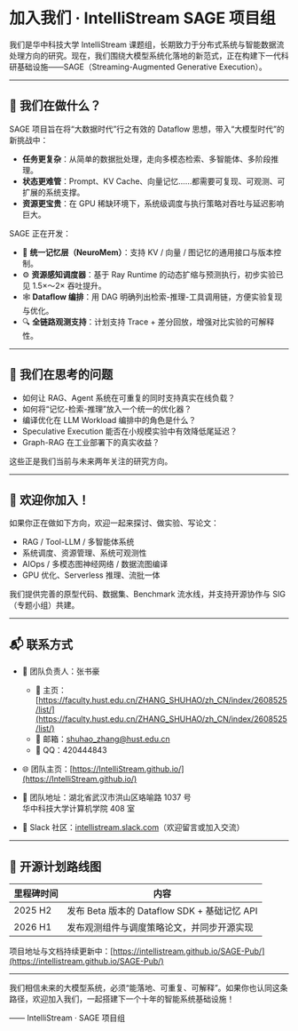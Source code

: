 # 加入我们 · IntelliStream SAGE 项目组

我们是华中科技大学 IntelliStream 课题组，长期致力于分布式系统与智能数据流处理方向的研究。现在，我们围绕大模型系统化落地的新范式，正在构建下一代科研基础设施——SAGE（Streaming-Augmented Generative Execution）。

---

## 🌟 我们在做什么？

SAGE 项目旨在将“大数据时代”行之有效的 Dataflow 思想，带入“大模型时代”的新挑战中：

- **任务更复杂**：从简单的数据批处理，走向多模态检索、多智能体、多阶段推理。
- **状态更难管**：Prompt、KV Cache、向量记忆……都需要可复现、可观测、可扩展的系统支撑。
- **资源更宝贵**：在 GPU 稀缺环境下，系统级调度与执行策略对吞吐与延迟影响巨大。

SAGE 正在开发：

- 🧠 **统一记忆层（NeuroMem）**：支持 KV / 向量 / 图记忆的通用接口与版本控制。
- ⚙️ **资源感知调度器**：基于 Ray Runtime 的动态扩缩与预测执行，初步实验已见 1.5×～2× 吞吐提升。
- 🕸️ **Dataflow 编排**：用 DAG 明确列出检索-推理-工具调用链，方便实验复现与优化。
- 🔍 **全链路观测支持**：计划支持 Trace + 差分回放，增强对比实验的可解释性。

---

## 🔬 我们在思考的问题

- 如何让 RAG、Agent 系统在可重复的同时支持真实在线负载？
- 如何将“记忆-检索-推理”放入一个统一的优化器？
- 编译优化在 LLM Workload 编排中的角色是什么？
- Speculative Execution 能否在小规模实验中有效降低尾延迟？
- Graph-RAG 在工业部署下的真实收益？

这些正是我们当前与未来两年关注的研究方向。

---

## 🤝 欢迎你加入！

如果你正在做如下方向，欢迎一起来探讨、做实验、写论文：

- RAG / Tool-LLM / 多智能体系统
- 系统调度、资源管理、系统可观测性
- AIOps / 多模态图神经网络 / 数据流图编译
- GPU 优化、Serverless 推理、流批一体

我们提供完善的原型代码、数据集、Benchmark 流水线，并支持开源协作与 SIG（专题小组）共建。

---

## 📬 联系方式

- 👤 团队负责人：张书豪  
    - 🧢 主页：[https://faculty.hust.edu.cn/ZHANG_SHUHAO/zh_CN/index/2608525/list/](https://faculty.hust.edu.cn/ZHANG_SHUHAO/zh_CN/index/2608525/list/)
    - 📧 邮箱：shuhao_zhang@hust.edu.cn  
    - 💬 QQ：420444843  

- 🌐 团队主页：[https://IntelliStream.github.io/](https://IntelliStream.github.io/)
- 💼 团队地址：湖北省武汉市洪山区珞喻路 1037 号  
  华中科技大学计算机学院 408 室  
- 💬 Slack 社区：[intellistream.slack.com](https://intellistream.slack.com)（欢迎留言或加入交流）

---

## 📌 开源计划路线图

| 里程碑时间 | 内容 |
|------------|------|
| 2025 H2    | 发布 Beta 版本的 Dataflow SDK + 基础记忆 API |
| 2026 H1    | 发布观测组件与调度策略论文，并同步开源实现 |

项目地址与文档持续更新中：[https://intellistream.github.io/SAGE-Pub/](https://intellistream.github.io/SAGE-Pub/)

---

我们相信未来的大模型系统，必须“能落地、可重复、可解释”。如果你也认同这条路径，欢迎加入我们，一起搭建下一个十年的智能系统基础设施！

—— IntelliStream · SAGE 项目组
